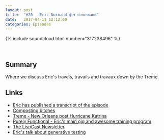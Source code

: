 ```yaml
---
layout: post
title:  "#20 - Eric Normand @ericnormand"
date:   2017-04-11 12:12:00
categories: Episodes
---
```


{% include soundcloud.html number="317238496" %}

<br>

## Summary

Where we discuss Eric's travels, travails and travaux down by the Treme.

## Links

- <a href="http://www.lispcast.com/defn-podcast-transcript" target="_blank">Eric has published a transcript of the episode</a>
- <a href="https://twitter.com/raymcdermott/status/338694300344934401" target="_blank">Composting bitches</a>
- <a href="http://www.hbo.com/treme" target="_blank">Treme - New Orleans post Hurricane Katrina</a>
- <a href="https://purelyfunctional.tv" target="_blank">Purely Functional - Eric's main gig and awesome training program</a>
- <a href="https://purelyfunctional.tv/newsletter/" target="_blank">The LispCast Newsletter</a>
- <a href="https://www.youtube.com/watch?v=r5i_OiZw6Sw&app=desktop" target="_blank">Eric's talk about generative testing</a>


